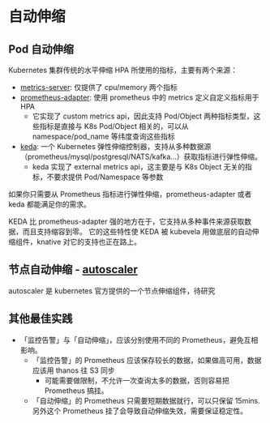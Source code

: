 # 自动伸缩

## Pod 自动伸缩

Kubernetes 集群传统的水平伸缩 HPA 所使用的指标，主要有两个来源：

- [metrics-server](https://github.com/kubernetes-sigs/metrics-server): 仅提供了 cpu/memory 两个指标
- [prometheus-adapter](https://github.com/kubernetes-sigs/prometheus-adapter): 使用 prometheus 中的 metrics 定义自定义指标用于 HPA
  - 它实现了 custom metrics api，因此支持 Pod/Object 两种指标类型，这些指标是直接与 K8s Pod/Object 相关的，可以从 namespace/pod_name 等纬度查询这些指标
- [keda](https://github.com/kedacore/keda): 一个 Kubernetes 弹性伸缩控制器，支持从多种数据源（prometheus/mysql/postgresql/NATS/kafka...）获取指标进行弹性伸缩。
  - keda 实现了 external metrics api，这主要是与 K8s Object 无关的指标，不要求提供 Pod/Namespace 等参数

如果你只需要从 Prometheus 指标进行弹性伸缩，prometheus-adapter 或者 keda 都能满足你的需求。

KEDA 比 prometheus-adapter 强的地方在于，它支持从多种事件来源获取数据，而且支持缩容到零。
它的这些特性使 KEDA 被 kubevela 用做底层的自动伸缩组件，knative 对它的支持也正在路上。


## 节点自动伸缩 - [autoscaler](https://github.com/kubernetes/autoscaler)

autoscaler 是 kubernetes 官方提供的一个节点伸缩组件，待研究


## 其他最佳实践

- 「监控告警」与「自动伸缩」，应该分别使用不同的 Prometheus，避免互相影响。
  - 「监控告警」的 Prometheus 应该保存较长的数据，如果做高可用，数据应该用 thanos 往 S3 同步
    - 可能需要做限制，不允许一次查询太多的数据，否则容易把 Prometheus 搞挂。
  - 「自动伸缩」的 Prometheus 只需要短期数据就行，可以只保留 15mins. 另外这个 Prometheus 挂了会导致自动伸缩失效，需要保证稳定性。
